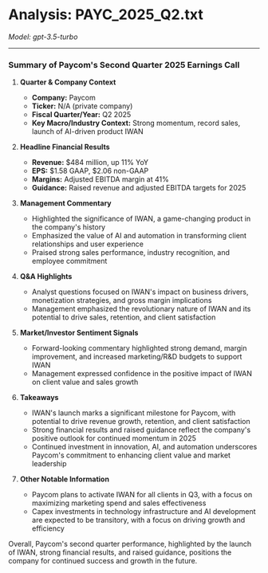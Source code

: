 # Analysis: PAYC_2025_Q2.txt

*Model: gpt-3.5-turbo*

---

### Summary of Paycom's Second Quarter 2025 Earnings Call

1. **Quarter & Company Context**
   - **Company:** Paycom
   - **Ticker:** N/A (private company)
   - **Fiscal Quarter/Year:** Q2 2025
   - **Key Macro/Industry Context:** Strong momentum, record sales, launch of AI-driven product IWAN

2. **Headline Financial Results**
   - **Revenue:** $484 million, up 11% YoY
   - **EPS:** $1.58 GAAP, $2.06 non-GAAP
   - **Margins:** Adjusted EBITDA margin at 41%
   - **Guidance:** Raised revenue and adjusted EBITDA targets for 2025

3. **Management Commentary**
   - Highlighted the significance of IWAN, a game-changing product in the company's history
   - Emphasized the value of AI and automation in transforming client relationships and user experience
   - Praised strong sales performance, industry recognition, and employee commitment

4. **Q&A Highlights**
   - Analyst questions focused on IWAN's impact on business drivers, monetization strategies, and gross margin implications
   - Management emphasized the revolutionary nature of IWAN and its potential to drive sales, retention, and client satisfaction

5. **Market/Investor Sentiment Signals**
   - Forward-looking commentary highlighted strong demand, margin improvement, and increased marketing/R&D budgets to support IWAN
   - Management expressed confidence in the positive impact of IWAN on client value and sales growth

6. **Takeaways**
   - IWAN's launch marks a significant milestone for Paycom, with potential to drive revenue growth, retention, and client satisfaction
   - Strong financial results and raised guidance reflect the company's positive outlook for continued momentum in 2025
   - Continued investment in innovation, AI, and automation underscores Paycom's commitment to enhancing client value and market leadership

7. **Other Notable Information**
   - Paycom plans to activate IWAN for all clients in Q3, with a focus on maximizing marketing spend and sales effectiveness
   - Capex investments in technology infrastructure and AI development are expected to be transitory, with a focus on driving growth and efficiency

Overall, Paycom's second quarter performance, highlighted by the launch of IWAN, strong financial results, and raised guidance, positions the company for continued success and growth in the future.